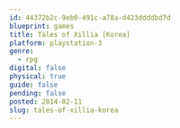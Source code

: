 ```yaml
---
id: 44372b2c-9eb0-491c-a78a-d423ddddbd7d
blueprint: games
title: Tales of Xillia [Korea]
platform: playstation-3
genre:
  - rpg
digital: false
physical: true
guide: false
pending: false
posted: 2014-02-11
slug: tales-of-xillia-korea
---
```

